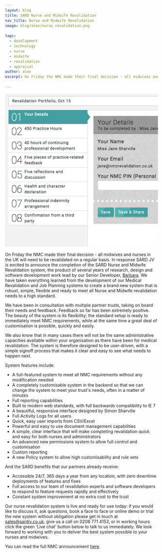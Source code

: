 ```yaml
---
layout: blog
title: SARD Nurse and Midwife Revalidation
nav_title: Nurse and Midwife Revalidation
image: blog/alex/nurse_revalidation.png

tags:
  - development
  - technology
  - nurse
  - midwife
  - revalidation
  - appraisal
author: alex
excerpt: On Friday the NMC made their final decision - all midwives and nurses in the UK will need to be revalidated on a regular basis. In response SARD JV is excited to announce the completion of the SARD Nurse and Midwife Revalidation system...

---
```


![Nurse Revalidation](/images/blog/alex/nurse_revalidation.png)

On Friday the NMC made their final decision - all midwives and nurses in the UK will need to be revalidated on a regular basis. In response SARD JV is excited to announce the completion of the SARD Nurse and Midwife Revalidation system, the product of several years of research, design and software development work lead by our Senior Developer, [Barbara](/people/barbara.html). We have taken everything learned from the development of our Medical Revalidation and Job Planning systems to create a brand new system that is robust, simple, flexible and ready to meet all Nurse and Midwife revalidation needs to a high standard.

We have been in consultation with multiple partner trusts, taking on board their needs and feedback. Feedback so far has been extremely positive. The beauty of the system is its flexibility; the standard setup is ready to immediately meet NMC requirements, while at the same time a great deal of customisation is possible, quickly and easily.
 
We also know that in many cases there will not be the same administrative capacities available within your organisation as there have been for medical revalidation. The system is therefore designed to be user-driven, with a simple signoff process that makes it clear and easy to see what needs to happen next. 

System features include:
 
* A full-featured system to meet all NMC requirements without any modification needed
* A completely customisable system in the backend so that we can change the system to meet your trust's needs, often in a matter of minutes
* Full reporting capabilities
* Built to modern web standards, with full backwards compatibility to IE 7
* A beautiful, responsive interface designed by Simon Sharville
* Full Activity Logs for all users
* Quick, easy user imports from CSV/Excel
* Powerful and easy to use document management capabilities
* A simple, clear interface that will make completing revalidation quick and easy for both nurses and administrators
* An advanced new permissions system to allow full control and customisation
* Custom reporting
* A new Policy system to allow high customisability and rule sets

 
And the SARD benefits that our partners already receive:
 
* Accessible 24/7, 365 days a year from any location, with zero downtime deployments of features and fixes
* Full access to our team of revalidation experts and software developers to respond to feature requests rapidly and effectively
* Constant system improvement at no extra cost to the trust

Our nurse revalidation system is live and ready for use today: if you would like to discuss it, ask questions, book a face to face or online demo or trial the new system without obligation please get in touch at sales@sardjv.co.uk, give us a call on 0208 771 4153, or in working hours click the green ‘Live chat' button below to talk to us immediately. We look forward to working with you to deliver the best system possible to your nurses and midwives.

You can read the full NMC announcement [here]( 
http://www.nmc.org.uk/news/news-and-updates/weve-introduced-revalidation-for-nurses-and-midwives/).